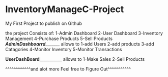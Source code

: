 # InventoryManageC-Project
My First Project to publish on Github

the project Consists of:
1-Admin Dashboard 
2-User Dashboard
3-Inventory Management 
4-Purchase Products
5-Sell Products
_______________AdminDashboarrd______________________
allows to 
        1-add Users
        2-add products
        3-add Catagories
        4-Monitor Inventory
        5-Monitor Transactions
     
______________UserDashBoard_________________________
allows to 
        1-Make Sales
        2-Sell Products



^^^^^^^^^^^^and alot more Feel free to Figure Out^^^^^^^^^^^
